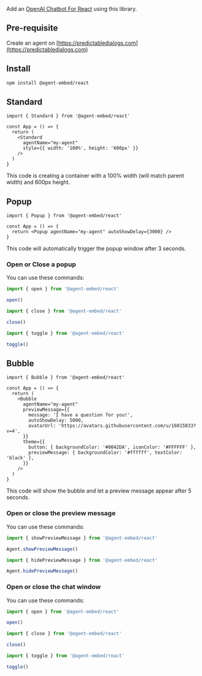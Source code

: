 Add an [OpenAI Chatbot For React](https://predictabledialogs.com) using this library.

## Pre-requisite
Create an agent on [https://predictabledialogs.com](https://predictabledialogs.com)


## Install

```bash
npm install @agent-embed/react
```

## Standard

```tsx
import { Standard } from '@agent-embed/react'

const App = () => {
  return (
    <Standard
      agentName="my-agent"
      style={{ width: '100%', height: '600px' }}
    />
  )
}
```

This code is creating a container with a 100% width (will match parent width) and 600px height.

## Popup

```tsx
import { Popup } from '@agent-embed/react'

const App = () => {
  return <Popup agentName="my-agent" autoShowDelay={3000} />
}
```

This code will automatically trigger the popup window after 3 seconds.

### Open or Close a popup

You can use these commands:

```js
import { open } from '@agent-embed/react'

open()
```

```js
import { close } from '@agent-embed/react'

close()
```

```js
import { toggle } from '@agent-embed/react'

toggle()
```

## Bubble

```tsx
import { Bubble } from '@agent-embed/react'

const App = () => {
  return (
    <Bubble
      agentName="my-agent"
      previewMessage={{
        message: 'I have a question for you!',
        autoShowDelay: 5000,
        avatarUrl: 'https://avatars.githubusercontent.com/u/16015833?v=4',
      }}
      theme={{
        button: { backgroundColor: '#0042DA', iconColor: '#FFFFFF' },
        previewMessage: { backgroundColor: '#ffffff', textColor: 'black' },
      }}
    />
  )
}
```

This code will show the bubble and let a preview message appear after 5 seconds.

### Open or close the preview message

You can use these commands:

```js
import { showPreviewMessage } from '@agent-embed/react'

Agent.showPreviewMessage()
```

```js
import { hidePreviewMessage } from '@agent-embed/react'

Agent.hidePreviewMessage()
```

### Open or close the chat window

You can use these commands:

```js
import { open } from '@agent-embed/react'

open()
```

```js
import { close } from '@agent-embed/react'

close()
```

```js
import { toggle } from '@agent-embed/react'

toggle()
```
